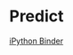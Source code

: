 # Predict
[iPython Binder](https://mybinder.org/v2/gh/Christophe-Gauge/Predict/4c006ef6cc7c962e5e49dadfbaf74dab50228e27?filepath=Prediction.ipynb)
